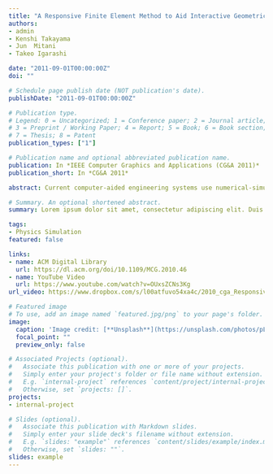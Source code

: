 ```yaml
---
title: "A Responsive Finite Element Method to Aid Interactive Geometric Modeling"
authors:
- admin
- Kenshi Takayama 
- Jun  Mitani  
- Takeo Igarashi

date: "2011-09-01T00:00:00Z"
doi: ""

# Schedule page publish date (NOT publication's date).
publishDate: "2011-09-01T00:00:00Z"

# Publication type.
# Legend: 0 = Uncategorized; 1 = Conference paper; 2 = Journal article;
# 3 = Preprint / Working Paper; 4 = Report; 5 = Book; 6 = Book section;
# 7 = Thesis; 8 = Patent
publication_types: ["1"]

# Publication name and optional abbreviated publication name.
publication: In *IEEE Computer Graphics and Applications (CG&A 2011)*
publication_short: In *CG&A 2011*

abstract: Current computer-aided engineering systems use numerical-simulation methods mainly as offline verification tools to reject designs that don't satisfy the required constraints, rather than as tools to guide users toward better designs. However, integrating real-time finite element method (FEM) into interactive geometric modeling can provide user guidance. During interactive editing, real-time feedback from numerical simulation guides users toward an improved design without tedious trial-and-error iterations. Careful reuse of previous computation results, such as meshes and matrices, on the basis of speed and accuracy trade-offs, have helped produce fast FEM analysis during interactive editing. Several 2D example applications and informal user studies show this approach's effectiveness. Such tools could help nonexpert users design objects that satisfy physical constraints and help those users understand the underlying physical properties.

# Summary. An optional shortened abstract.
summary: Lorem ipsum dolor sit amet, consectetur adipiscing elit. Duis posuere tellus ac convallis placerat. Proin tincidunt magna sed ex sollicitudin condimentum.

tags:
- Physics Simulation
featured: false

links:
- name: ACM Digital Library
  url: https://dl.acm.org/doi/10.1109/MCG.2010.46
- name: YouTube Video
  url: https://www.youtube.com/watch?v=OUxsZCNs3Kg
url_video: https://www.dropbox.com/s/l00atfuvo54xa4c/2010_cga_ResponsiveFEM_Video.mp4?dl=0

# Featured image
# To use, add an image named `featured.jpg/png` to your page's folder. 
image:
  caption: 'Image credit: [**Unsplash**](https://unsplash.com/photos/pLCdAaMFLTE)'
  focal_point: ""
  preview_only: false

# Associated Projects (optional).
#   Associate this publication with one or more of your projects.
#   Simply enter your project's folder or file name without extension.
#   E.g. `internal-project` references `content/project/internal-project/index.md`.
#   Otherwise, set `projects: []`.
projects:
- internal-project

# Slides (optional).
#   Associate this publication with Markdown slides.
#   Simply enter your slide deck's filename without extension.
#   E.g. `slides: "example"` references `content/slides/example/index.md`.
#   Otherwise, set `slides: ""`.
slides: example
---
```



